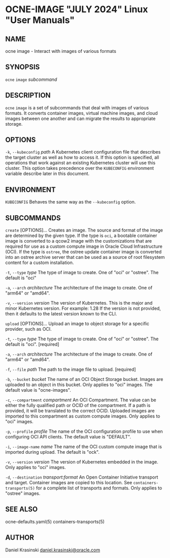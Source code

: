 OCNE-IMAGE "JULY 2024" Linux "User Manuals"
===========================================

NAME
----

ocne image - Interact with images of various formats

SYNOPSIS
--------

`ocne` `image` *subcommand*

DESCRIPTION
-----------

`ocne` `image` is a set of subcommands that deal with images of various formats.
It converts container images, virtual machine images, and cloud images between
one another and can migrate the results to appropriate storage.

OPTIONS
-------

`-k`, `--kubeconfig` *path*
  A Kubernetes client configuration file that describes the target cluster as
  well as how to access it.  If this option is specified, all operations that
  work against an existing Kubernetes cluster will use this cluster.  This
  option takes precedence over the `KUBECONFIG` environment variable describe
  later in this document.

ENVIRONMENT
-----------

`KUBECONFIG`
  Behaves the same way as the `--kubeconfig` option.

SUBCOMMANDS
-----------

`create` [OPTIONS]...
  Creates an image.  The source and format of the image are determined by the
  given type.  If the type is `oci`, a bootable container image is converted
  to a qcow2 image with the customizations that are required for use as a
  custom compute image in Oracle Cloud Infrastructure (OCI).  If the type is
  `ostree`, the ostree update container image is converted into an ostree
  archive server that can be used as a source of root filesystem content for a
  custom installation.

`-t`, `--type` *type*
    The type of image to create.  One of "oci" or "ostree".  The default is "oci"

`-a`, `--arch` *architecture*
    The architecture of the image to create.  One of "arm64" or "amd64".

`-v`, `--version` *version*
    The version of Kubernetes. This is the major and minor Kubernetes version.
    For example: 1.28
    If the version is not provided, then it defaults to the latest version known to the CLI.

`upload` [OPTIONS]...
  Upload an image to object storage for a specific provider, such as OCI.

`-t`, `--type` *type*
    The type of image to create.  One of "oci" or "ostree". The default is "oci". [required]

`-a`, `--arch` *architecture*
    The architecture of the image to create. One of "arm64" or "amd64".

`-f`, `--file` *path*
    The path to the image file to upload. [required]

`-b`, `--bucket` *bucket*
    The name of an OCI Object Storage bucket.  Images are uploaded to an object
    in this bucket.  Only applies to "oci" images.  The default value is
    "ocne-images".

`-c`, `--compartment` *compartment*
    An OCI Compartment.  The value can be either the fully qualified path or
    OCID of the compartment.  If a path is provided, it will be translated to
    the correct OCID.  Uploaded images are imported to this compartment as
    custom compute images.  Only applies to "oci" images.

`-p`, `--profile` *profile*
    The name of the OCI configuration profile to use when configuring OCI API
    clients.  The default value is "DEFAULT".

`-i`, `--image-name` *name*
    The name of the OCI custom compute image that is imported during upload.
    The default is "ock".

`-v`, `--version` *version*
    The version of Kubernetes embedded in the image.  Only applies to "oci"
    images.

`-d`, `--destination` *transport:format*
    An Open Container Initiative transport and target.  Container images are
    copied to this location.  See `containers-transports(5)` for a complete
    list of transports and formats.  Only applies to "ostree" images.

SEE ALSO
--------

ocne-defaults.yaml(5) containers-transports(5)

AUTHOR
------

Daniel Krasinski <daniel.krasinski@oracle.com>
